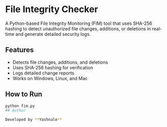 # File Integrity Checker

A Python-based File Integrity Monitoring (FIM) tool that uses SHA-256 hashing to detect unauthorized file changes, additions, or deletions in real-time and generate detailed security logs.

## Features
- Detects file changes, additions, and deletions
- Uses SHA-256 hashing for verification
- Logs detailed change reports
- Works on Windows, Linux, and Mac

## How to Run
```bash
python fim.py
## Author

Developed by **Yashnale**
